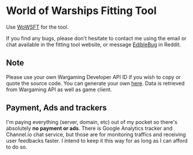 # World of Warships Fitting Tool
Use [WoWSFT](http://wowsft.com) for the tool.

If you find any bugs, please don't hesitate to contact me using the email or chat available in the fitting tool website, or message [EdibleBug](https://www.reddit.com/user/EdibleBug/) in Reddit.

## Note
Please use your own Wargaming Developer API ID if you wish to copy or quote the source code. You can generate your own [here](https://developers.wargaming.net/). Data is retrieved from Wargaming API as well as game client.

## Payment, Ads and trackers
I'm paying everything (server, domain, etc) out of my pocket so there's absolutely **no payment or ads**. There is Google Analytics tracker and Channel.io chat service, but those are for monitoring traffics and receiving user feedbacks faster. I intend to keep it this way for as long as I can afford to do so.
